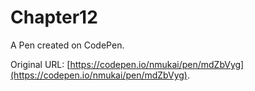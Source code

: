 # Chapter12

A Pen created on CodePen.

Original URL: [https://codepen.io/nmukai/pen/mdZbVyg](https://codepen.io/nmukai/pen/mdZbVyg).

